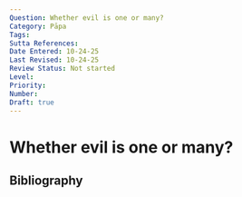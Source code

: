 ```yaml
---
Question: Whether evil is one or many?
Category: Pāpa
Tags: 
Sutta References: 
Date Entered: 10-24-25
Last Revised: 10-24-25
Review Status: Not started
Level: 
Priority: 
Number: 
Draft: true
---
```


# Whether evil is one or many?

## Bibliography

<!-- 

Notes:



-->